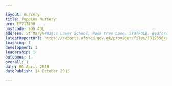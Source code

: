 ```yaml
---

layout: nursery
title: Poppies Nursery
urn: EY217430
postcode: SG5 4DL
address: St Mary&#039;s Lower School, Rook tree Lane, STOTFOLD, Bedfordshire, SG5 4DL
latestReportUrl: https://reports.ofsted.gov.uk/provider/files/2519556/urn/EY217430.pdf
teaching: 1
development: 1
leadership: 1
outcomes: 1
overall: 1
date: 01 April 2018 
datePublish: 14 October 2015

---
```


